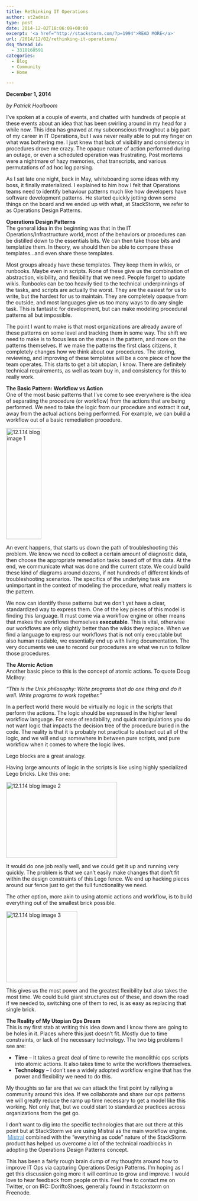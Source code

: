 ```yaml
---
title: Rethinking IT Operations
author: st2admin
type: post
date: 2014-12-02T18:06:09+00:00
excerpt: '<a href="http://stackstorm.com/?p=1994">READ MORE</a>'
url: /2014/12/02/rethinking-it-operations/
dsq_thread_id:
  - 3310160591
categories:
  - Blog
  - Community
  - Home

---
```

**December 1, 2014**

_by Patrick Hoolboom_

I&#8217;ve spoken at a couple of events, and chatted with hundreds of people at these events about an idea that has been swirling around in my head for a while now. This idea has gnawed at my subconscious throughout a big part of my career in IT Operations, but I was never really able to put my finger on what was bothering me. I just knew that lack of visibility and consistency in procedures drove me crazy. The opaque nature of action performed during an outage, or even a scheduled operation was frustrating. Post mortems were a nightmare of hazy memories, chat transcripts, and various permutations of ad hoc log parsing.

<!--more-->

As I sat late one night, back in May, whiteboarding some ideas with my boss, it finally materialized. I explained to him how I felt that Operations teams need to identify behaviour patterns much like how developers have software development patterns. He started quickly jotting down some things on the board and we ended up with what, at StackStorm, we refer to as Operations Design Patterns.

**Operations Design Patterns**  
The general idea in the beginning was that in the IT Operations/Infrastructure world, most of the behaviors or procedures can be distilled down to the essentials bits. We can then take those bits and templatize them. In theory, we should then be able to compare these templates&#8230;and even share these templates.

Most groups already have these templates. They keep them in wikis, or runbooks. Maybe even in scripts. None of these give us the combination of abstraction, visibility, and flexibility that we need. People forget to update wikis. Runbooks can be too heavily tied to the technical underpinnings of the tasks, and scripts are actually the worst. They are the easiest for us to write, but the hardest for us to maintain. They are completely opaque from the outside, and most languages give us too many ways to do any single task. This is fantastic for development, but can make modeling procedural patterns all but impossible.

The point I want to make is that most organizations are already aware of these patterns on some level and tracking them in some way. The shift we need to make is to focus less on the steps in the pattern, and more on the patterns themselves. If we make the patterns the first class citizens, it completely changes how we think about our procedures. The storing, reviewing, and improving of these templates will be a core piece of how the team operates. This starts to get a bit utopian, I know. There are definitely technical requirements, as well as team buy in, and consistency for this to really work.

**The Basic Pattern: Workflow vs Action**  
One of the most basic patterns that I&#8217;ve come to see everywhere is the idea of separating the procedure (or workflow) from the actions that are being performed. We need to take the logic from our procedure and extract it out, away from the actual actions being performed. For example, we can build a workflow out of a basic remediation procedure.

<img loading="lazy" class="alignnone wp-image-1996 size-medium" src="http://stackstorm.com/wp/wp-content/uploads/2014/12/12.1.14-blog-image-1-95x300.png" alt="12.1.14 blog image 1" width="95" height="300" srcset="https://stackstorm.com/wp/wp-content/uploads/2014/12/12.1.14-blog-image-1-95x300.png 95w, https://stackstorm.com/wp/wp-content/uploads/2014/12/12.1.14-blog-image-1.png 200w" sizes="(max-width: 95px) 100vw, 95px" /> 

An event happens, that starts us down the path of troubleshooting this problem. We know we need to collect a certain amount of diagnostic data, then choose the appropriate remediation tasks based off of this data. At the end, we communicate what was done and the current state. We could build these kind of diagrams around dozens, if not hundreds of different kinds of troubleshooting scenarios. The specifics of the underlying task are unimportant in the context of modeling the procedure, what really matters is the pattern.

We now can identify these patterns but we don&#8217;t yet have a clear, standardized way to express them. One of the key pieces of this model is finding this language. It must come via a workflow engine or other means that makes the workflows themselves **executable**. This is vital, otherwise our workflows are only slightly better than the wikis they replace. When we find a language to express our workflows that is not only executable but also human readable, we essentially end up with living documentation. The very documents we use to record our procedures are what we run to follow those procedures.

**The Atomic Action**  
Another basic piece to this is the concept of atomic actions. To quote Doug McIlroy:

_&#8220;This is the Unix philosophy: Write programs that do one thing and do it well. Write programs to work together.&#8221;_

In a perfect world there would be virtually no logic in the scripts that perform the actions. The logic should be expressed in the higher level workflow language. For ease of readability, and quick manipulations you do not want logic that impacts the decision tree of the procedure buried in the code. The reality is that it is probably not practical to abstract out all of the logic, and we will end up somewhere in between pure scripts, and pure workflow when it comes to where the logic lives.

Lego blocks are a great analogy.

Having large amounts of logic in the scripts is like using highly specialized Lego bricks. Like this one:

<img loading="lazy" class="alignnone wp-image-1997 size-medium" src="http://stackstorm.com/wp/wp-content/uploads/2014/12/12.1.14-blog-image-2-300x205.jpg" alt="12.1.14 blog image 2" width="300" height="205" srcset="https://stackstorm.com/wp/wp-content/uploads/2014/12/12.1.14-blog-image-2-300x205.jpg 300w, https://stackstorm.com/wp/wp-content/uploads/2014/12/12.1.14-blog-image-2.jpg 351w" sizes="(max-width: 300px) 100vw, 300px" /> 

It would do one job really well, and we could get it up and running very quickly. The problem is that we can&#8217;t easily make changes that don&#8217;t fit within the design constraints of this Lego fence. We end up hacking pieces around our fence just to get the full functionality we need.

The other option, more akin to using atomic actions and workflow, is to build everything out of the smallest brick possible.

<img loading="lazy" class="alignnone wp-image-1998 size-full" src="http://stackstorm.com/wp/wp-content/uploads/2014/12/12.1.14-blog-image-3.jpg" alt="12.1.14 blog image 3" width="192" height="192" srcset="https://stackstorm.com/wp/wp-content/uploads/2014/12/12.1.14-blog-image-3.jpg 192w, https://stackstorm.com/wp/wp-content/uploads/2014/12/12.1.14-blog-image-3-150x150.jpg 150w" sizes="(max-width: 192px) 100vw, 192px" /> 

This gives us the most power and the greatest flexibility but also takes the most time. We could build giant structures out of these, and down the road if we needed to, switching one of them to red, is as easy as replacing that single brick.

**The Reality of My Utopian Ops Dream**  
This is my first stab at writing this idea down and I know there are going to be holes in it. Places where this just doesn&#8217;t fit. Mostly due to time constraints, or lack of the necessary technology. The two big problems I see are:

  * **Time** &#8211; It takes a great deal of time to rewrite the monolithic ops scripts into atomic actions. It also takes time to write the workflows themselves.
  * **Technology** &#8211; I don&#8217;t see a widely adopted workflow engine that has the power and flexibility we need to do this.

My thoughts so far are that we can attack the first point by rallying a community around this idea. If we collaborate and share our ops patterns we will greatly reduce the ramp up time necessary to get a model like this working. Not only that, but we could start to standardize practices across organizations from the get go.

I don&#8217;t want to dig into the specific technologies that are out there at this point but at StackStorm we are using Mistral as the main workflow engine.  <a style="color: #428bca;" href="https://wiki.openstack.org/wiki/Mistral" target="_blank">Mistral</a> combined with the &#8220;everything as code&#8221; nature of the StackStorm product has helped us overcome a lot of the technical roadblocks in adopting the Operations Design Patterns concept.

This has been a fairly rough brain dump of my thoughts around how to improve IT Ops via capturing Operations Design Patterns. I&#8217;m hoping as I get this discussion going more it will continue to grow and improve. I would love to hear feedback from people on this. Feel free to contact me on Twitter, or on IRC: DoriftoShoes, generally found in #stackstorm on Freenode.
